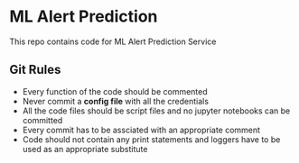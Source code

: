 # ML Alert Prediction 
This repo contains code for ML Alert Prediction Service
## Git Rules
* Every function of the code should be commented
* Never commit a **config file** with all the credentials
* All the code files should be script files and no jupyter notebooks can be committed 
* Every commit has to be assciated with an appropriate comment 
* Code should not contain any print statements and loggers have to be used as an appropriate substitute
